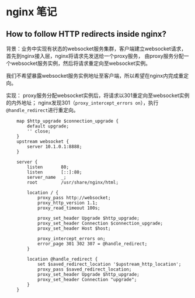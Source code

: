 # nginx 笔记

## How to follow HTTP redirects inside nginx?
背景：业务中实现有状态的websocket服务集群，客户端建立websocket请求，首先到nginx接入层，nginx将请求先发送给一个proxy服务，
由proxy服务分配一个websocket服务实例，然后将请求重定向至websocket实例。

我们不希望暴露websocket服务实例地址至客户端，所以希望在nginx内完成重定向。

实现：
proxy服务分配websocket实例后，将请求以301重定向至websocket实例的内外地址；
nginx发现301（`proxy_intercept_errors on`），执行`@handle_redirect`进行重定向。
```
    map $http_upgrade $connection_upgrade {
        default upgrade;
        '' close;
    }
    upstream websocket {
        server 10.1.0.1:8888;
    }

    server {
        listen       80;
        listen       [::]:80;
        server_name  _;
        root         /usr/share/nginx/html;

        location / {
            proxy_pass http://websocket;
            proxy_http_version 1.1;
            proxy_read_timeout 100s;

            proxy_set_header Upgrade $http_upgrade;
            proxy_set_header Connection $connection_upgrade;
            proxy_set_header Host $host;

            proxy_intercept_errors on;
            error_page 301 302 307 = @handle_redirect;
        }

        location @handle_redirect {
            set $saved_redirect_location '$upstream_http_location';
            proxy_pass $saved_redirect_location;
            proxy_set_header Upgrade $http_upgrade;
            proxy_set_header Connection "upgrade"; 
        }
    }
```
